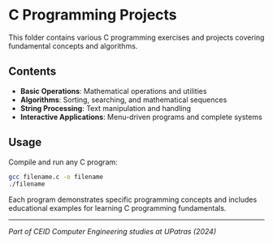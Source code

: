 # C Programming Projects

This folder contains various C programming exercises and projects covering fundamental concepts and algorithms.

## Contents

- **Basic Operations**: Mathematical operations and utilities
- **Algorithms**: Sorting, searching, and mathematical sequences
- **String Processing**: Text manipulation and handling
- **Interactive Applications**: Menu-driven programs and complete systems

## Usage

Compile and run any C program:
```bash
gcc filename.c -o filename
./filename
```

Each program demonstrates specific programming concepts and includes educational examples for learning C programming fundamentals.

---
*Part of CEID Computer Engineering studies at UPatras (2024)*
